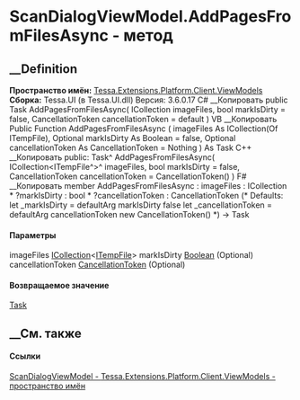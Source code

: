 # ScanDialogViewModel.AddPagesFromFilesAsync - метод
##  __Definition
 **Пространство имён:**
[Tessa.Extensions.Platform.Client.ViewModels](N_Tessa_Extensions_Platform_Client_ViewModels.htm)  
 **Сборка:** Tessa.UI (в Tessa.UI.dll) Версия: 3.6.0.17
C# __Копировать
     public Task AddPagesFromFilesAsync(
    	ICollection<ITempFile> imageFiles,
    	bool markIsDirty = false,
    	CancellationToken cancellationToken = default
    )
VB __Копировать
     Public Function AddPagesFromFilesAsync ( 
    	imageFiles As ICollection(Of ITempFile),
    	Optional markIsDirty As Boolean = false,
    	Optional cancellationToken As CancellationToken = Nothing
    ) As Task
C++ __Копировать
     public:
    Task^ AddPagesFromFilesAsync(
    	ICollection<ITempFile^>^ imageFiles, 
    	bool markIsDirty = false, 
    	CancellationToken cancellationToken = CancellationToken()
    )
F# __Копировать
     member AddPagesFromFilesAsync : 
            imageFiles : ICollection<ITempFile> * 
            ?markIsDirty : bool * 
            ?cancellationToken : CancellationToken 
    (* Defaults:
            let _markIsDirty = defaultArg markIsDirty false
            let _cancellationToken = defaultArg cancellationToken new CancellationToken()
    *)
    -> Task 
#### Параметры
imageFiles
[ICollection](https://learn.microsoft.com/dotnet/api/system.collections.generic.icollection-1)<[ITempFile](T_Tessa_Platform_IO_ITempFile.htm)>
markIsDirty [Boolean](https://learn.microsoft.com/dotnet/api/system.boolean)
(Optional)
cancellationToken
[CancellationToken](https://learn.microsoft.com/dotnet/api/system.threading.cancellationtoken)
(Optional)
#### Возвращаемое значение
[Task](https://learn.microsoft.com/dotnet/api/system.threading.tasks.task)
##  __См. также
#### Ссылки
[ScanDialogViewModel -
](T_Tessa_Extensions_Platform_Client_ViewModels_ScanDialogViewModel.htm)
[Tessa.Extensions.Platform.Client.ViewModels - пространство
имён](N_Tessa_Extensions_Platform_Client_ViewModels.htm)
